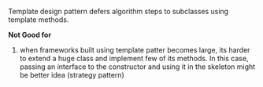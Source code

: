Template design pattern defers algorithm steps to subclasses using template methods.

**Not Good for**
1. when frameworks built using template patter becomes large, its harder to extend a huge class and implement few of its methods. In this case, passing an interface to the constructor and using it in the skeleton might be better idea (strategy pattern)
